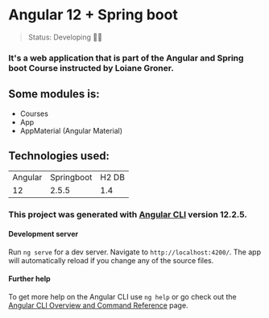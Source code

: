 # Angular 12 + Spring boot

>Status: Developing 👨‍💻

### It's a web application that is part of the Angular and Spring boot Course instructed by Loiane Groner.

## Some modules is:
+ Courses
+ App
+ AppMaterial (Angular Material)

## Technologies used:
<table>
  <tr>
    <td>Angular</td>
    <td>Springboot</td>
    <td>H2 DB</td>
  </tr>
  <tr>
    <td>12</td>
    <td>2.5.5</td>
    <td>1.4</td>
  </tr>
</table>

### This project was generated with [Angular CLI](https://github.com/angular/angular-cli) version 12.2.5.

#### Development server

Run `ng serve` for a dev server. Navigate to `http://localhost:4200/`. The app will automatically reload if you change any of the source files.

#### Further help

To get more help on the Angular CLI use `ng help` or go check out the [Angular CLI Overview and Command Reference](https://angular.io/cli) page.
